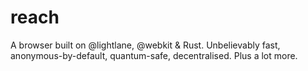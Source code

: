 # reach
A browser built on @lightlane, @webkit &amp; Rust. Unbelievably fast, anonymous-by-default, quantum-safe, decentralised. Plus a lot more.
